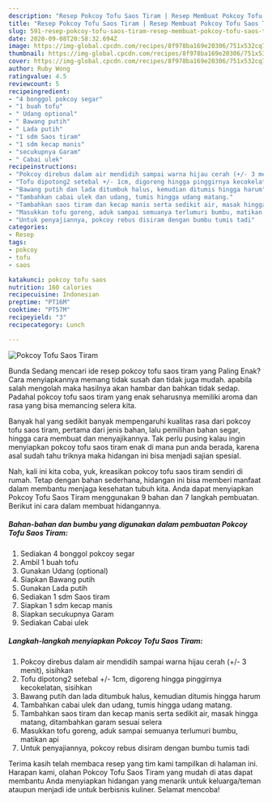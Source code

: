 ```yaml
---
description: "Resep Pokcoy Tofu Saos Tiram | Resep Membuat Pokcoy Tofu Saos Tiram Yang Lezat Sekali"
title: "Resep Pokcoy Tofu Saos Tiram | Resep Membuat Pokcoy Tofu Saos Tiram Yang Lezat Sekali"
slug: 591-resep-pokcoy-tofu-saos-tiram-resep-membuat-pokcoy-tofu-saos-tiram-yang-lezat-sekali
date: 2020-09-08T20:58:32.694Z
image: https://img-global.cpcdn.com/recipes/8f978ba169e20306/751x532cq70/pokcoy-tofu-saos-tiram-foto-resep-utama.jpg
thumbnail: https://img-global.cpcdn.com/recipes/8f978ba169e20306/751x532cq70/pokcoy-tofu-saos-tiram-foto-resep-utama.jpg
cover: https://img-global.cpcdn.com/recipes/8f978ba169e20306/751x532cq70/pokcoy-tofu-saos-tiram-foto-resep-utama.jpg
author: Ruby Wong
ratingvalue: 4.5
reviewcount: 5
recipeingredient:
- "4 bonggol pokcoy segar"
- "1 buah tofu"
- " Udang optional"
- " Bawang putih"
- " Lada putih"
- "1 sdm Saos tiram"
- "1 sdm kecap manis"
- "secukupnya Garam"
- " Cabai ulek"
recipeinstructions:
- "Pokcoy direbus dalam air mendidih sampai warna hijau cerah (+/- 3 menit), sisihkan"
- "Tofu dipotong2 setebal +/- 1cm, digoreng hingga pinggirnya kecokelatan, sisihkan"
- "Bawang putih dan lada ditumbuk halus, kemudian ditumis hingga harum"
- "Tambahkan cabai ulek dan udang, tumis hingga udang matang."
- "Tambahkan saos tiram dan kecap manis serta sedikit air, masak hingga matang, ditambahkan garam sesuai selera"
- "Masukkan tofu goreng, aduk sampai semuanya terlumuri bumbu, matikan api"
- "Untuk penyajiannya, pokcoy rebus disiram dengan bumbu tumis tadi"
categories:
- Resep
tags:
- pokcoy
- tofu
- saos

katakunci: pokcoy tofu saos 
nutrition: 160 calories
recipecuisine: Indonesian
preptime: "PT16M"
cooktime: "PT57M"
recipeyield: "3"
recipecategory: Lunch

---
```



![Pokcoy Tofu Saos Tiram](https://img-global.cpcdn.com/recipes/8f978ba169e20306/751x532cq70/pokcoy-tofu-saos-tiram-foto-resep-utama.jpg)

Bunda Sedang mencari ide resep pokcoy tofu saos tiram yang Paling Enak? Cara menyiapkannya memang tidak susah dan tidak juga mudah. apabila salah mengolah maka hasilnya akan hambar dan bahkan tidak sedap. Padahal pokcoy tofu saos tiram yang enak seharusnya memiliki aroma dan rasa yang bisa memancing selera kita.

Banyak hal yang sedikit banyak mempengaruhi kualitas rasa dari pokcoy tofu saos tiram, pertama dari jenis bahan, lalu pemilihan bahan segar, hingga cara membuat dan menyajikannya. Tak perlu pusing kalau ingin menyiapkan pokcoy tofu saos tiram enak di mana pun anda berada, karena asal sudah tahu triknya maka hidangan ini bisa menjadi sajian spesial.




Nah, kali ini kita coba, yuk, kreasikan pokcoy tofu saos tiram sendiri di rumah. Tetap dengan bahan sederhana, hidangan ini bisa memberi manfaat dalam membantu menjaga kesehatan tubuh kita. Anda dapat menyiapkan Pokcoy Tofu Saos Tiram menggunakan 9 bahan dan 7 langkah pembuatan. Berikut ini cara dalam membuat hidangannya.

<!--inarticleads1-->

##### Bahan-bahan dan bumbu yang digunakan dalam pembuatan Pokcoy Tofu Saos Tiram:

1. Sediakan 4 bonggol pokcoy segar
1. Ambil 1 buah tofu
1. Gunakan  Udang (optional)
1. Siapkan  Bawang putih
1. Gunakan  Lada putih
1. Sediakan 1 sdm Saos tiram
1. Siapkan 1 sdm kecap manis
1. Siapkan secukupnya Garam
1. Sediakan  Cabai ulek




<!--inarticleads2-->

##### Langkah-langkah menyiapkan Pokcoy Tofu Saos Tiram:

1. Pokcoy direbus dalam air mendidih sampai warna hijau cerah (+/- 3 menit), sisihkan
1. Tofu dipotong2 setebal +/- 1cm, digoreng hingga pinggirnya kecokelatan, sisihkan
1. Bawang putih dan lada ditumbuk halus, kemudian ditumis hingga harum
1. Tambahkan cabai ulek dan udang, tumis hingga udang matang.
1. Tambahkan saos tiram dan kecap manis serta sedikit air, masak hingga matang, ditambahkan garam sesuai selera
1. Masukkan tofu goreng, aduk sampai semuanya terlumuri bumbu, matikan api
1. Untuk penyajiannya, pokcoy rebus disiram dengan bumbu tumis tadi




Terima kasih telah membaca resep yang tim kami tampilkan di halaman ini. Harapan kami, olahan Pokcoy Tofu Saos Tiram yang mudah di atas dapat membantu Anda menyiapkan hidangan yang menarik untuk keluarga/teman ataupun menjadi ide untuk berbisnis kuliner. Selamat mencoba!
